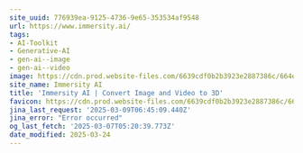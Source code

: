 ```yaml
---
site_uuid: 776939ea-9125-4736-9e65-353534af9548
url: https://www.immersity.ai/
tags:
- AI-Toolkit
- Generative-AI
- gen-ai--image
- gen-ai--video
image: https://cdn.prod.website-files.com/6639cdf0b2b3923e2887386c/664e3106d07f80a0d64e79ff_IAI_Opengraph.jpg
site_name: Immersity AI
title: 'Immersity AI | Convert Image and Video to 3D'
favicon: https://cdn.prod.website-files.com/6639cdf0b2b3923e2887386c/66478cab0edee878c79cf0a8_IAI_FAVICON.png
jina_last_request: '2025-03-09T06:45:09.440Z'
jina_error: "Error occurred"
og_last_fetch: '2025-03-07T05:20:39.773Z'
date_modified: 2025-03-24
---
```




